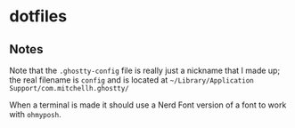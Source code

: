 # dotfiles
## Notes
Note that the `.ghostty-config` file is really just a nickname that I made up; the real filename is `config` and is located at `~/Library/Application Support/com.mitchellh.ghostty/`

When a terminal is made it should use a Nerd Font version of a font to work with `ohmyposh`.
